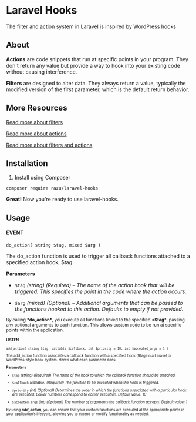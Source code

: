 # Laravel Hooks

The filter and action system in Laravel is inspired by WordPress hooks

## About

<b>Actions</b> are code snippets that run at specific points in your program. They don't return any value but provide a way to hook into your existing code without causing interference.

<b>Filters</b> are designed to alter data. They always return a value, typically the modified version of the first parameter, which is the default return behavior.

## More Resources

[Read more about filters](http://www.wpbeginner.com/glossary/filter/)

[Read more about actions](http://www.wpbeginner.com/glossary/action/)

[Read more about filters and actions](https://developer.wordpress.org/plugins/hooks/)


## Installation

1. Install using Composer

```
composer require razu/laravel-hooks
```
**Great!** Now you're ready to use laravel-hooks.

## Usage

#### EVENT

```
do_action( string $tag, mixed $arg )
```

The do_action function is used to trigger all callback functions attached to a specified action hook, $tag.

**Parameters**
- `$tag`
*(string) (Required) – The name of the action hook that will be triggered. This specifies the point in the code where the action occurs.*

- `$arg`
*(mixed) (Optional) – Additional arguments that can be passed to the functions hooked to this action. Defaults to empty if not provided.*

<small>
    By calling <b>*do_action*</b>, you execute all functions linked to the specified <b>*$tag*</b>, passing any optional arguments to each function. This allows custom code to be run at specific points within the application.
<small>

#### LISTEN

```
add_action( string $tag, callable $callback, int $priority = 10, int $accepted_args = 1 )
```

The add_action function associates a callback function with a specified hook ($tag) in a Laravel or WordPress-style hook system. Here’s what each parameter does:

**Parameters**
- `$tag`
*(string) (Required) The name of the hook to which the callback function should be attached.*

- `$callback`
*(callable) (Required) The function to be executed when the hook is triggered.*

- `$priority`
*(int) (Optional) Determines the order in which the functions associated with a particular hook are executed. Lower numbers correspond to earlier execution. Default value: 10*

- `$accepted_args`
*(int) (Optional) The number of arguments the callback function accepts. Default value: 1*

By using <b>*add_action*</b>, you can ensure that your custom functions are executed at the appropriate points in your application’s lifecycle, 
allowing you to extend or modify functionality as needed.

